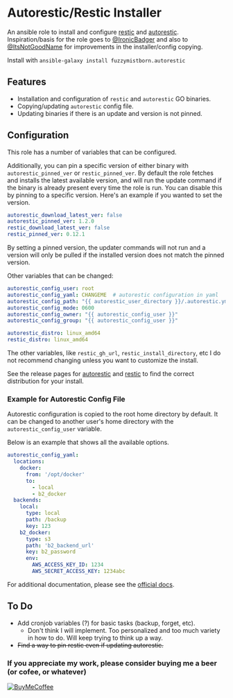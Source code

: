 # Autorestic/Restic Installer

An ansible role to install and configure [restic](https://github.com/restic/restic) and [autorestic](https://github.com/cupcakearmy/autorestic).  Inspiration/basis for the role goes to [@IronicBadger](https://github.com/IronicBadger/infra/tree/master/roles/ktz-autorestic) and also to [@ItsNotGoodName](https://github.com/ItsNotGoodName/ansible-role-autorestic) for improvements in the installer/config copying.

Install with `ansible-galaxy install fuzzymistborn.autorestic`

## Features

- Installation and configuration of `restic` and `autorestic` GO binaries.
- Copying/updating `autorestic` config file.
- Updating binaries if there is an update and version is not pinned.

## Configuration

This role has a number of variables that can be configured.

Additionally, you can pin a specific version of either binary with `autorestic_pinned_ver` or `restic_pinned_ver`.  By default the role fetches and installs the latest available version, and will run the update command if the binary is already present every time the role is run.  You can disable this by pinning to a specific version.  Here's an example if you wanted to set the version.

```yaml
autorestic_download_latest_ver: false
autorestic_pinned_ver: 1.2.0
restic_download_latest_ver: false
restic_pinned_ver: 0.12.1
```
By setting a pinned version, the updater commands will not run and a version will only be pulled if the installed version does not match the pinned version.

Other variables that can be changed:

```yaml
autorestic_config_user: root
autorestic_config_yaml: CHANGEME  # autorestic configuration in yaml
autorestic_config_path: "{{ autorestic_user_directory }}/.autorestic.yml"
autorestic_config_mode: 0600
autorestic_config_owner: "{{ autorestic_config_user }}"
autorestic_config_group: "{{ autorestic_config_user }}"

autorestic_distro: linux_amd64
restic_distro: linux_amd64
```
The other variables, like `restic_gh_url`, `restic_install_directory`, etc I do not recommend changing unless you want to customize the install.

See the release pages for [autorestic](https://github.com/cupcakearmy/autorestic/releases) and [restic](https://github.com/restic/restic/releases/) to find the correct distribution for your install.

### Example for Autorestic Config File

Autorestic configuration is copied to the root home directory by default. It can be changed to another user's home directory with the `autorestic_config_user` variable.

Below is an example that shows all the available options.

```yaml
autorestic_config_yaml:
  locations:
    docker:
      from: '/opt/docker'
      to:
        - local
        - b2_docker
  backends:
    local:
      type: local
      path: /backup
      key: 123
    b2_docker:
      type: s3
      path: 'b2_backend_url'
      key: b2_password
      env:
        AWS_ACCESS_KEY_ID: 1234
        AWS_SECRET_ACCESS_KEY: 1234abc
```
For additional documentation, please see the [official docs](https://autorestic.vercel.app/).

## To Do

- Add cronjob variables (?) for basic tasks (backup, forget, etc).
  - Don't think I will implement.  Too personalized and too much variety in how to do.  Will keep trying to think up a way.
- ~~Find a way to pin restic even if updating autorestic.~~

### If you appreciate my work, please consider buying me a beer (or cofee, or whatever)
[![BuyMeCoffee][buymecoffee-shield]][buymecoffee-link]

[buymecoffee-link]: https://www.buymeacoffee.com/fuzzymistborn
[buymecoffee-shield]: https://cdn.buymeacoffee.com/buttons/v2/default-blue.png
